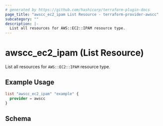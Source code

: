 ```yaml
---
# generated by https://github.com/hashicorp/terraform-plugin-docs
page_title: "awscc_ec2_ipam List Resource - terraform-provider-awscc"
subcategory: ""
description: |-
  List all resources for AWS::EC2::IPAM resource type.
---
```


# awscc_ec2_ipam (List Resource)

List all resources for `AWS::EC2::IPAM` resource type.

## Example Usage

```terraform
list "awscc_ec2_ipam" "example" {
  provider = awscc
}
```

<!-- schema generated by tfplugindocs -->
## Schema
